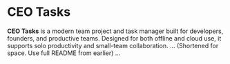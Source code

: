 # CEO Tasks

**CEO Tasks** is a modern team project and task manager built for developers, founders, and productive teams. Designed for both offline and cloud use, it supports solo productivity and small-team collaboration.
...
(Shortened for space. Use full README from earlier)
...
